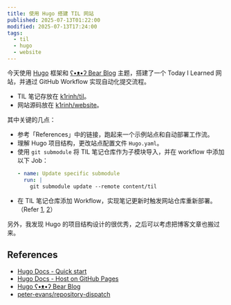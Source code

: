```yaml
---
title: 使用 Hugo 搭建 TIL 网站
published: 2025-07-13T01:22:00
modified: 2025-07-13T17:24:00
tags:
  - til
  - hugo
  - website
---
```


今天使用 [Hugo](https://gohugo.io/) 框架和 [ʕ•ᴥ•ʔ Bear Blog](https://github.com/janraasch/hugo-bearblog/) 主题，搭建了一个 Today I Learned 网站，并通过 GitHub Workflow 实现自动化提交流程。

- TIL 笔记存放在 [k1rinh/til](https://github.com/k1rinh/til)。
- 网站源码放在 [k1rinh/website](https://github.com/k1rinh/website)。

其中关键的几点：

- 参考「References」中的链接，跑起来一个示例站点和自动部署工作流。
- 理解 Hugo 项目结构，更改站点配置文件 `Hugo.yaml`。
- 使用 `git submodule` 将 TIL 笔记仓库作为子模块导入，并在 workflow 中添加以下 Job：
  ```yaml
  - name: Update specific submodule
    run: |
      git submodule update --remote content/til
  ```
- 在 TIL 笔记仓库添加 Workflow，实现笔记更新时触发网站仓库重新部署。（Refer [1](https://github.com/peter-evans/repository-dispatch), [2](https://github.com/KrDw9ec4/k1rin.com/commit/f7c8b131e247e96d7ae67786946f975422178e5b)）

另外，我发现 Hugo 的项目结构设计的很优秀，之后可以考虑把博客文章也搬过来。

## References

- [Hugo Docs - Quick start](https://gohugo.io/getting-started/quick-start/)
- [Hugo Docs - Host on GitHub Pages](https://gohugo.io/host-and-deploy/host-on-github-pages/)
- [Hugo ʕ•ᴥ•ʔ Bear Blog](https://github.com/janraasch/hugo-bearblog/)
- [peter-evans/repository-dispatch](https://github.com/peter-evans/repository-dispatch)
